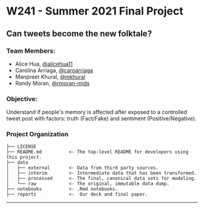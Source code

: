 # W241 - Summer 2021 Final Project 

## Can tweets become the new folktale?

### Team Members:

- Alice Hua, [@alicehua11](https://github.com/alicehua11/)
- Carolina Arriaga, [@caroarriaga](https://github.com/caroarriaga)         
- Manpreet Khural, [@mkhural](https://github.com/mkhural)
- Randy Moran, [@rmoran-mids](https://github.com/rmoran-mids) 

### Objective: 

Understand if people's memory is affected after exposed to a controlled tweet post with factors: truth (Fact/Fake) and sentiment (Positive/Negative).

### Project Organization

    ├── LICENSE
    ├── README.md          <- The top-level README for developers using this project.
    ├── data
    │   ├── external       <- Data from third party sources.
    │   ├── interim        <- Intermediate data that has been transformed.
    │   ├── processed      <- The final, canonical data sets for modeling.
    │   └── raw            <- The original, immutable data dump.
    ├── notebooks          <- .Rmd notebooks. 
    ├── reports            <-  Our deck and final paper.
--------

